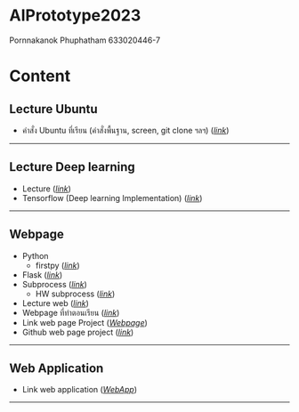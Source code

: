 # AIPrototype2023

Pornnakanok Phuphatham 633020446-7

# Content
## Lecture Ubuntu
- คำสั่ง Ubuntu ที่เรียน (คำสั่งพื้นฐาน, screen, git clone ฯลฯ) ([*link*](https://github.com/pornnakanok/AIPrototype2023/blob/main/Ubuntu.pdf))

---
## Lecture Deep learning 
- Lecture ([*link*](https://github.com/pornnakanok/AIPrototype2023/blob/main/Deep%20Learning.pdf))
- Tensorflow (Deep learning Implementation) ([*link*](https://github.com/pornnakanok/AIPrototype2023/blob/main/Tensorflow_%28Deep_learning_Implementation%29.ipynb))

---
## Webpage
- Python
  - firstpy ([*link*](https://github.com/pornnakanok/AIPrototype2023/blob/main/firstpy.py))
- Flask ([*link*](https://github.com/pornnakanok/AIPrototype2023/blob/main/firstclass.py))
- Subprocess ([*link*](https://github.com/pornnakanok/AIPrototype2023/blob/main/python_subprocess.py))
  - HW subprocess ([*link*](https://github.com/pornnakanok/AIPrototype2023/blob/main/HW1_python_subprocess))
- Lecture web ([*link*](https://github.com/pornnakanok/AIPrototype2023/blob/main/Lecture%20web.pdf))
- Webpage ที่ทำตอนเรียน ([*link*](https://github.com/pornnakanok/Interpretable_Deep_Neural_Networks_for_Age_and_Gender_Estimation_via_Panoramic_Radiographs))
- Link web page Project ([*Webpage*](https://www.google.com/url?q=https://nattntn.github.io/Interpretable_Deep_Neural_Networks_for_Age_and_Gender_Estimation_via_Panoramic_Radiographs/&sa=D&source=editors&ust=1708959026730780&usg=AOvVaw3Hmm8nhY3QIE8zwzA1zlUt))
- Github web page project ([*link*](https://github.com/nattntn/DentAI_webpage))

---
## Web Application
- Link web application ([*WebApp*]())

---


